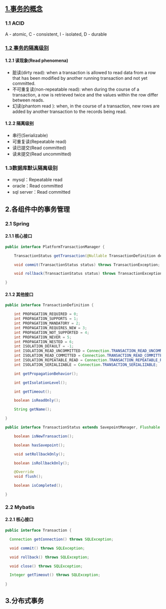 ## [1.事务的概念](https://en.wikipedia.org/wiki/Database_transaction)
### 1.1 ACID
A - atomic, C - consistent, I - isolated, D - durable

### [1.2 事务的隔离级别](https://en.wikipedia.org/wiki/Isolation_(database_systems))
#### 1.2.1 读现象(Read phenomena)
- 脏读(dirty read): when a transaction is allowed to read data from a row that has been modified by another running transaction and not yet committed.
- 不可重复读(non-repeatable read): when during the course of a transaction, a row is retrieved twice and the values within the row differ between reads.
- 幻读(phantom read ): when, in the course of a transaction, new rows are added by another transaction to the records being read.
#### 1.2.2 隔离级别
- 串行(Serializable)
- 可重复读(Repeatable read)
- 读已提交(Read committed)
- 读未提交(Read uncommitted)

### 1.3数据库默认隔离级别
- mysql：Repeatable read
- oracle：Read committed
- sql server：Read committed

## 2.各组件中的事务管理
### 2.1 Spring
#### 2.1.1 核心接口
```java
public interface PlatformTransactionManager {

	TransactionStatus getTransaction(@Nullable TransactionDefinition definition) throws TransactionException;

	void commit(TransactionStatus status) throws TransactionException;

	void rollback(TransactionStatus status) throws TransactionException;

}
```

#### 2.1.2 其他接口
```java
public interface TransactionDefinition {

	int PROPAGATION_REQUIRED = 0;
	int PROPAGATION_SUPPORTS = 1;
	int PROPAGATION_MANDATORY = 2;
	int PROPAGATION_REQUIRES_NEW = 3;
	int PROPAGATION_NOT_SUPPORTED = 4;
	int PROPAGATION_NEVER = 5;
	int PROPAGATION_NESTED = 6;
	int ISOLATION_DEFAULT = -1;
	int ISOLATION_READ_UNCOMMITTED = Connection.TRANSACTION_READ_UNCOMMITTED;
	int ISOLATION_READ_COMMITTED = Connection.TRANSACTION_READ_COMMITTED;
	int ISOLATION_REPEATABLE_READ = Connection.TRANSACTION_REPEATABLE_READ;
	int ISOLATION_SERIALIZABLE = Connection.TRANSACTION_SERIALIZABLE;

	int getPropagationBehavior();

	int getIsolationLevel();

	int getTimeout();

	boolean isReadOnly();

	String getName();

}
```
```java
public interface TransactionStatus extends SavepointManager, Flushable {

	boolean isNewTransaction();

	boolean hasSavepoint();

	void setRollbackOnly();

	boolean isRollbackOnly();

	@Override
	void flush();

	boolean isCompleted();

}
```

### 2.2 Mybatis
#### 2.2.1 核心接口
```java
public interface Transaction {

  Connection getConnection() throws SQLException;

  void commit() throws SQLException;

  void rollback() throws SQLException;

  void close() throws SQLException;

  Integer getTimeout() throws SQLException;
  
}
```

## 3.分布式事务
